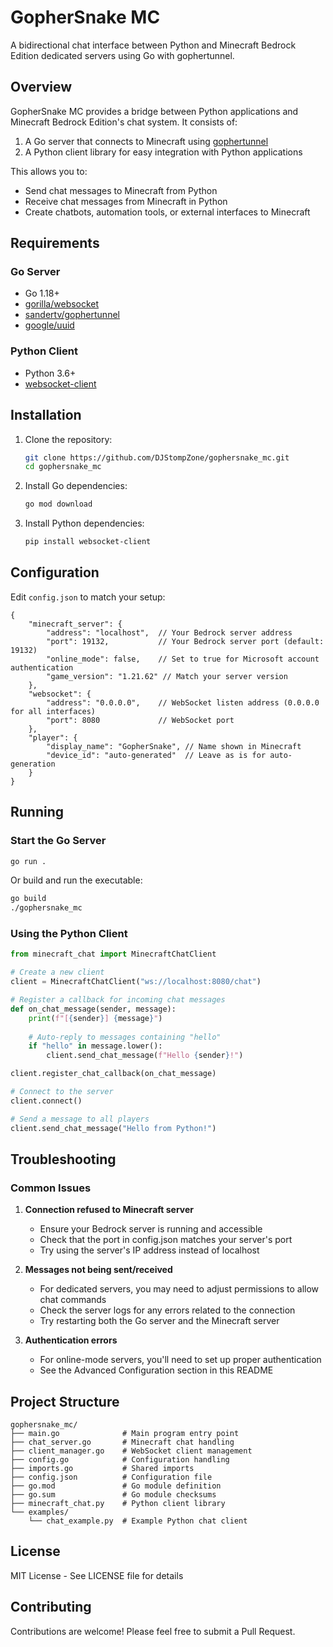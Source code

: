 # GopherSnake MC

A bidirectional chat interface between Python and Minecraft Bedrock Edition dedicated servers using Go with gophertunnel.

## Overview

GopherSnake MC provides a bridge between Python applications and Minecraft Bedrock Edition's chat system. It consists of:

1. A Go server that connects to Minecraft using [gophertunnel](https://github.com/sandertv/gophertunnel)
2. A Python client library for easy integration with Python applications

This allows you to:

- Send chat messages to Minecraft from Python
- Receive chat messages from Minecraft in Python
- Create chatbots, automation tools, or external interfaces to Minecraft

## Requirements

### Go Server

- Go 1.18+
- [gorilla/websocket](https://github.com/gorilla/websocket)
- [sandertv/gophertunnel](https://github.com/sandertv/gophertunnel)
- [google/uuid](https://github.com/google/uuid)

### Python Client

- Python 3.6+
- [websocket-client](https://pypi.org/project/websocket-client/)

## Installation

1. Clone the repository:

   ```bash
   git clone https://github.com/DJStompZone/gophersnake_mc.git
   cd gophersnake_mc
   ```

2. Install Go dependencies:

   ```bash
   go mod download
   ```

3. Install Python dependencies:

   ```bash
   pip install websocket-client
   ```

## Configuration

Edit `config.json` to match your setup:

```jsonc
{
    "minecraft_server": {
        "address": "localhost",  // Your Bedrock server address
        "port": 19132,           // Your Bedrock server port (default: 19132)
        "online_mode": false,    // Set to true for Microsoft account authentication
        "game_version": "1.21.62" // Match your server version
    },
    "websocket": {
        "address": "0.0.0.0",    // WebSocket listen address (0.0.0.0 for all interfaces)
        "port": 8080             // WebSocket port
    },
    "player": {
        "display_name": "GopherSnake", // Name shown in Minecraft
        "device_id": "auto-generated"  // Leave as is for auto-generation
    }
}
```

## Running

### Start the Go Server

```bash
go run .
```

Or build and run the executable:

```bash
go build
./gophersnake_mc
```

### Using the Python Client

```python
from minecraft_chat import MinecraftChatClient

# Create a new client
client = MinecraftChatClient("ws://localhost:8080/chat")

# Register a callback for incoming chat messages
def on_chat_message(sender, message):
    print(f"[{sender}] {message}")
    
    # Auto-reply to messages containing "hello"
    if "hello" in message.lower():
        client.send_chat_message(f"Hello {sender}!")

client.register_chat_callback(on_chat_message)

# Connect to the server
client.connect()

# Send a message to all players
client.send_chat_message("Hello from Python!")
```

## Troubleshooting

### Common Issues

1. **Connection refused to Minecraft server**
   - Ensure your Bedrock server is running and accessible
   - Check that the port in config.json matches your server's port
   - Try using the server's IP address instead of localhost

2. **Messages not being sent/received**
   - For dedicated servers, you may need to adjust permissions to allow chat commands
   - Check the server logs for any errors related to the connection
   - Try restarting both the Go server and the Minecraft server

3. **Authentication errors**
   - For online-mode servers, you'll need to set up proper authentication
   - See the Advanced Configuration section in this README

## Project Structure

```plaintext
gophersnake_mc/
├── main.go              # Main program entry point
├── chat_server.go       # Minecraft chat handling
├── client_manager.go    # WebSocket client management
├── config.go            # Configuration handling
├── imports.go           # Shared imports
├── config.json          # Configuration file
├── go.mod               # Go module definition
├── go.sum               # Go module checksums
├── minecraft_chat.py    # Python client library
└── examples/
    └── chat_example.py  # Example Python chat client
```

## License

MIT License - See LICENSE file for details

## Contributing

Contributions are welcome! Please feel free to submit a Pull Request.
